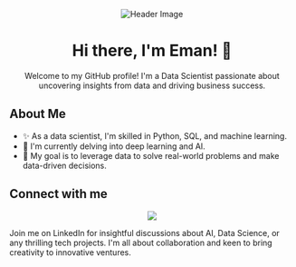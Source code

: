 
<!-- Header Image -->
<p align="center">
  <img src="https://i.pinimg.com/originals/51/f0/7a/51f07a9274c577f6df844fe1f579fe0c.png" alt="Header Image">
</p>

<h1 align="center">Hi there, I'm Eman! 👋</h1>

<!-- Introduction -->
<p align="center">
  Welcome to my GitHub profile!
  I'm a Data Scientist passionate about uncovering insights from data and driving business success.
</p>



<!-- About Me Section -->
## About Me
- ✨  As a data scientist, I'm skilled in Python, SQL, and machine learning.
- 🌱  I'm currently delving into deep learning and AI.
- 💞️  My goal is to leverage data to solve real-world problems and make data-driven decisions.

## Connect with me 
<!-- Social Media Badges -->
<p align="center">
  <!-- Replace with your URLs -->
  <a href="YOUR_LINKEDIN_PROFILE">
    <img src="https://img.shields.io/badge/LinkedIn-0077B5?style=for-the-badge&logo=linkedin&logoColor=white"/>
  </a>
</p>
Join me on LinkedIn for insightful discussions about AI, Data Science, or any thrilling tech projects. 
I'm all about collaboration and keen to bring creativity to innovative ventures. 
